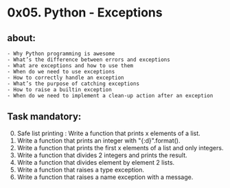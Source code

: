 # 0x05. Python - Exceptions

## about:

    - Why Python programming is awesome
    - What’s the difference between errors and exceptions
    - What are exceptions and how to use them
    - When do we need to use exceptions
    - How to correctly handle an exception
    - What’s the purpose of catching exceptions
    - How to raise a builtin exception
    - When do we need to implement a clean-up action after an exception

## Task mandatory:

0. Safe list printing : Write a function that prints x elements of a list.
1. Write a function that prints an integer with "{:d}".format().
2. Write a function that prints the first x elements of a list and only integers.
3. Write a function that divides 2 integers and prints the result.
4. Write a function that divides element by element 2 lists.
5. Write a function that raises a type exception.
6. Write a function that raises a name exception with a message.
